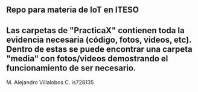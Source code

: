 Repo para materia de IoT en ITESO
---
Las carpetas de "PracticaX" contienen toda la evidencia necesaria (código, fotos, videos, etc).
Dentro de estas se puede encontrar una carpeta "media" con fotos/videos demostrando el funcionamiento de ser necesario.
---
M. Alejandro Villalobos C. is728135
